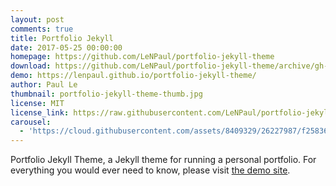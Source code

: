 ```yaml
---
layout: post
comments: true
title: Portfolio Jekyll
date: 2017-05-25 00:00:00
homepage: https://github.com/LeNPaul/portfolio-jekyll-theme
download: https://github.com/LeNPaul/portfolio-jekyll-theme/archive/gh-pages.zip
demo: https://lenpaul.github.io/portfolio-jekyll-theme/
author: Paul Le
thumbnail: portfolio-jekyll-theme-thumb.jpg
license: MIT
license_link: https://raw.githubusercontent.com/LeNPaul/portfolio-jekyll-theme/refs/heads/gh-pages/LICENSE.md
carousel:
  - 'https://cloud.githubusercontent.com/assets/8409329/26227987/f2583642-3c03-11e7-81c4-28a9353c91ae.jpg'
---
```


Portfolio Jekyll Theme, a Jekyll theme for running a personal portfolio. For everything you would ever need to know, please visit [the demo site](https://lenpaul.github.io/portfolio-jekyll-theme/).
